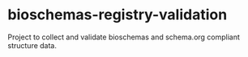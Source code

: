 # bioschemas-registry-validation
Project to collect and validate bioschemas and schema.org compliant structure data.
